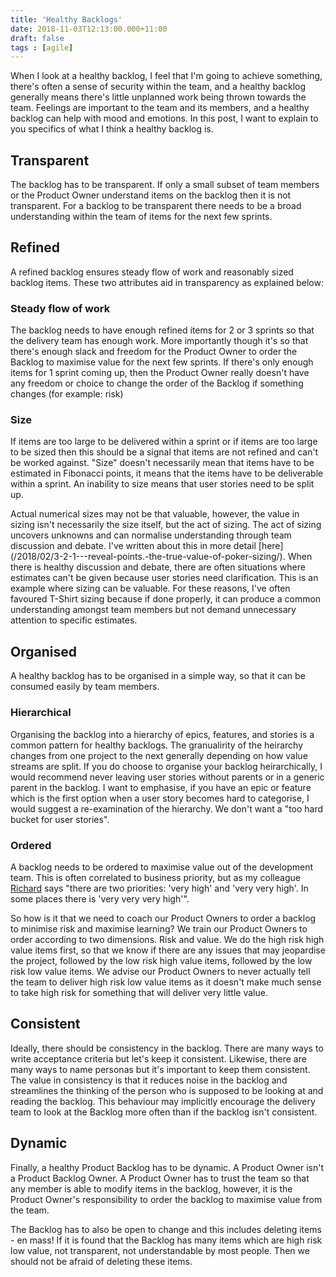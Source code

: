 ```yaml
---
title: 'Healthy Backlogs'
date: 2018-11-03T12:13:00.000+11:00
draft: false
tags : [agile]
---
```

When I look at a healthy backlog, I feel that I'm going to achieve something, there's often a sense of security within the team, and a healthy backlog generally means there's little unplanned work being thrown towards the team. Feelings are important to the team and its members, and a healthy backlog can help with mood and emotions. In this post, I want to explain to you specifics of what I think a healthy backlog is.

## Transparent
The backlog has to be transparent. If only a small subset of team members or the Product Owner understand items on the backlog then it is not transparent. For a backlog to be transparent there needs to be a broad understanding within the team of items for the next few sprints.

## Refined
A refined backlog ensures steady flow of work and reasonably sized backlog items. These two attributes aid in transparency as explained below:

### Steady flow of work
The backlog needs to have enough refined items for 2 or 3 sprints so that the delivery team has enough work. More importantly though it's so that there's enough slack and freedom for the Product Owner to order the Backlog to maximise value for the next few sprints. If there's only enough items for 1 sprint coming up, then the Product Owner really doesn't have any freedom or choice to change the order of the Backlog if something changes (for example: risk)  

### Size
If items are too large to be delivered within a sprint or if items are too large to be sized then this should be a signal that items are not refined and can't be worked against. "Size" doesn't necessarily mean that items have to be estimated in Fibonacci points, it means that the items have to be deliverable within a sprint. An inability to size means that user stories need to be split up.

Actual numerical sizes may not be that valuable, however, the value in sizing isn't necessarily the size itself, but the act of sizing. The act of sizing uncovers unknowns and can normalise understanding through team discussion and debate. I've written about this in more detail [here] (/2018/02/3-2-1---reveal-points.-the-true-value-of-poker-sizing/). When there is healthy discussion and debate, there are often situations where estimates can't be given because user stories need clarification. This is an example where sizing can be valuable. For these reasons, I've often favoured T-Shirt sizing because if done properly, it can produce a common understanding amongst team members but not demand unnecessary attention to specific estimates.

## Organised
A healthy backlog has to be organised in a simple way, so that it can be consumed easily by team members.

### Hierarchical
Organising the backlog into a hierarchy of epics, features, and stories is a common pattern for healthy backlogs. The granualirity of the heirarchy changes from one project to the next generally depending on how value streams are split. If you do choose to organise your backlog heirarchically, I would recommend never leaving user stories without parents or in a generic parent in the backlog. I want to emphasise, if you have an epic or feature which is the first option when a user story becomes hard to categorise, I would suggest a re-examination of the hierarchy. We don't want a "too hard bucket for user stories".

### Ordered
A backlog needs to be ordered to maximise value out of the development team. This is often correlated to business priority, but as my colleague [Richard](https://www.richard-banks.org/) says "there are two priorities: 'very high' and 'very very high'. In some places there is 'very very very high'".

So how is it that we need to coach our Product Owners to order a backlog to minimise risk and maximise learning? We train our Product Owners to order according to two dimensions. Risk and value. We do the high risk high value items first, so that we know if there are any issues that may jeopardise the project, followed by the low risk high value items, followed by the low risk low value items. We advise our Product Owners to never actually tell the team to deliver high risk low value items as it doesn't make much sense to take high risk for something that will deliver very little value. 

## Consistent
Ideally, there should be consistency in the backlog. There are many ways to write acceptance criteria but let's keep it consistent. Likewise, there are many ways to name personas but it's important to keep them consistent. The value in consistency is that it reduces noise in the backlog and streamlines the thinking of the person who is supposed to be looking at and reading the backlog. This behaviour may implicitly encourage the delivery team to look at the Backlog more often than if the backlog isn't consistent.

## Dynamic
Finally, a healthy Product Backlog has to be dynamic. A Product Owner isn't a Product Backlog Owner. A Product Owner has to trust the team so that any member is able to modify items in the backlog, however, it is the Product Owner's responsibility to order the backlog to maximise value from the team.

The Backlog has to also be open to change and this includes deleting items - en mass! If it is found that the Backlog has many items which are high risk low value, not transparent, not understandable by most people. Then we should not be afraid of deleting these items.